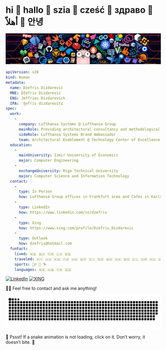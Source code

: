 # hi 👋 hallo 👋 szia 👋 cześć 👋 здраво 👋 أهلاً 👋 안녕

![header-tech](./assets/header_tech.png)

```yaml
apiVersion: v28
kind: Human
metadata:
  name: Dzefris Dizdarevic
  MNE: Džefris Dizdarević
  ENG: Jeffries Dizdarevich
  IPA: ˈʤefris dizdareʋitɕ
spec:
  work:
    -
      company: Lufthansa Systems @ Lufthansa Group
      mainRole: Providing architectural consultancy and methodological guidance to all LSY teams
      sideRole: Lufthansa Systems Brand Ambassador
      team: Architectural Enablement @ Technology Center of Excellence
  education:
    -
      mainUniversity: Izmir University of Economics
      major: Computer Engineering
    -
      exchangeUniversity: Riga Technical University
      major: Computer Science and Information Technology
  contact:
    - 
      type: In Person
      how: Lufthansa Group offices in Frankfurt area and Cafes in Karlsruhe area
    - 
      type: LinkedIn
      how: https://www.linkedin.com/in/dzefris
    - 
      type: Xing
      how: https://www.xing.com/profile/Dzefris_Dizdarevic
    -
      type: Outlook
      how: dzefris@hotmail.com
  funFact:
    lived: 🇲🇪 🇧🇦 🇹🇷 🇱🇻 🇩🇪
    traveled: 🇰🇾 🇺🇸 🇰🇷 🇹🇼 🇭🇰 🇲🇴 🇸🇮 🇷🇸 🇲🇰 🇽🇰 🇧🇬 🇦🇱 🇬🇷 🇭🇺 🇸🇰 🇦🇹 🇨🇿 🇪🇪 🇱🇹 🇵🇱 🇫🇷 🇱🇮 🇨🇭 🇱🇺 🇧🇪 🇳🇱 🏴󠁧󠁢󠁥󠁮󠁧󠁿 🏴󠁧󠁢󠁷󠁬󠁳󠁿 🇩🇰 🇸🇪 🇮🇹 🇻🇦 🇳🇴 🇮🇪 🇮🇩 🇪🇸
    sports: 🚵‍♂️ 🎾 ⛷️
    languages: 🇲🇪 🇬🇧 🇹🇷 🇩🇪
```

[![LinkedIn](https://img.shields.io/badge/dzefris-%230077B5.svg?style=for-the-badge&logo=linkedin&logoColor=white)](https://www.linkedin.com/in/dzefris)
[![XING](https://img.shields.io/badge/dizdarevic-%23006567.svg?style=for-the-badge&logo=xing&logoColor=white)](https://www.xing.com/profile/Dzefris_Dizdarevic)

🙋‍♀️ Feel free to contact and ask me anything!

  <source media="(prefers-color-scheme: dark)" srcset="https://raw.githubusercontent.com/Dzefris/Dzefris/output/github-contribution-grid-snake-dark.svg">
  <source media="(prefers-color-scheme: light)" srcset="https://raw.githubusercontent.com/Dzefris/Dzefris/output/github-contribution-grid-snake.svg">
  <img alt="github contribution grid snake animation" src="https://raw.githubusercontent.com/Dzefris/Dzefris/output/github-contribution-grid-snake.svg">
</picture>

🤫 Pssst! If a snake animation is not loading, click on it. Don’t worry, it doesn’t bite. 🐍
